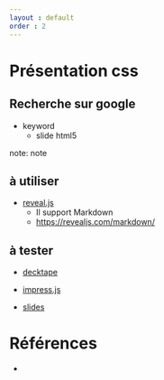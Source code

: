 ```yaml
---
layout : default
order : 2
---
```

# Présentation css


## Recherche sur google

- keyword
  - slide html5
  
note: note


## à utiliser 

- [reveal.js](https://revealjs.com/)
  - Il support Markdown
  - https://revealjs.com/markdown/


## à tester 

- [decktape](https://github.com/astefanutti/decktape)

- [impress.js](https://github.com/impress/impress.js)
- [slides](https://github.com/briancavalier/slides)


# Références
- []()